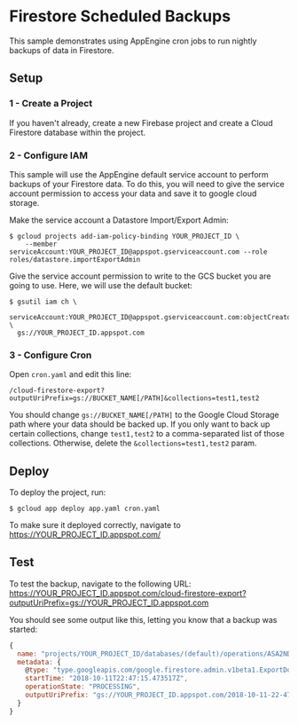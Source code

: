# Firestore Scheduled Backups

This sample demonstrates using AppEngine cron jobs to run nightly backups
of data in Firestore.

## Setup

### 1 - Create a Project
If you haven't already, create a new Firebase project and create a Cloud
Firestore database within the project.

### 2 - Configure IAM
This sample will use the AppEngine default service account to perform
backups of your Firestore data. To do this, you will need to give
the service account permission to access your data and save it to
google cloud storage.

Make the service account a Datastore Import/Export Admin:

```shell
$ gcloud projects add-iam-policy-binding YOUR_PROJECT_ID \
    --member serviceAccount:YOUR_PROJECT_ID@appspot.gserviceaccount.com --role roles/datastore.importExportAdmin
```

Give the service account permission to write to the GCS bucket you
are going to use. Here, we will use the default bucket:

```shell
$ gsutil iam ch \
  serviceAccount:YOUR_PROJECT_ID@appspot.gserviceaccount.com:objectCreator \
  gs://YOUR_PROJECT_ID.appspot.com
```

### 3 - Configure Cron
Open `cron.yaml` and edit this line:

```
/cloud-firestore-export?outputUriPrefix=gs://BUCKET_NAME[/PATH]&collections=test1,test2
```

You should change `gs://BUCKET_NAME[/PATH]` to the Google Cloud Storage
path where your data should be backed up. If you only want to back up certain
collections, change `test1,test2` to a comma-separated list of those collections.
Otherwise, delete the `&collections=test1,test2` param.

## Deploy

To deploy the project, run:

```
$ gcloud app deploy app.yaml cron.yaml
```

To make sure it deployed correctly, navigate to https://YOUR_PROJECT_ID.appspot.com/

## Test

To test the backup, navigate to the following URL:
https://YOUR_PROJECT_ID.appspot.com/cloud-firestore-export?outputUriPrefix=gs://YOUR_PROJECT_ID.appspot.com

You should see some output like this, letting you know that a backup
was started:

```js
{
  name: "projects/YOUR_PROJECT_ID/databases/(default)/operations/ASA2NDIwNjI3ODQJGnRsdWFmZWQHEmxhcnRuZWNzdS1zYm9qLW5pbWRhFAosEg",
  metadata: {
    @type: "type.googleapis.com/google.firestore.admin.v1beta1.ExportDocumentsMetadata",
    startTime: "2018-10-11T22:47:15.473517Z",
    operationState: "PROCESSING",
    outputUriPrefix: "gs://YOUR_PROJECT_ID.appspot.com/2018-10-11-22-47-15"
  }
}
```
